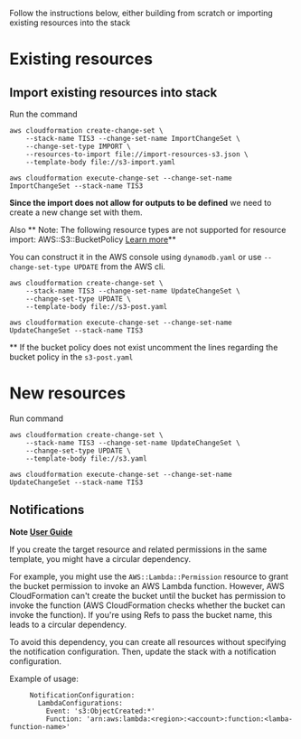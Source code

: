 Follow the instructions below, either building from scratch or importing existing resources into the stack

# Existing resources

## Import existing resources into stack

Run the command

```
aws cloudformation create-change-set \
    --stack-name TIS3 --change-set-name ImportChangeSet \
    --change-set-type IMPORT \
    --resources-to-import file://import-resources-s3.json \
    --template-body file://s3-import.yaml

aws cloudformation execute-change-set --change-set-name ImportChangeSet --stack-name TIS3

```

**Since the import does not allow for outputs to be defined** we need to create a new change set with them.

Also ** Note: The following resource types are not supported for resource import: AWS::S3::BucketPolicy [Learn more](https://docs.aws.amazon.com/AWSCloudFormation/latest/UserGuide/resource-import-supported-resources.html?icmpid=docs_cfn_console)**

You can construct it in the AWS console using ```dynamodb.yaml``` or use ```--change-set-type UPDATE``` from the AWS cli.

```
aws cloudformation create-change-set \
    --stack-name TIS3 --change-set-name UpdateChangeSet \
    --change-set-type UPDATE \
    --template-body file://s3-post.yaml

aws cloudformation execute-change-set --change-set-name UpdateChangeSet --stack-name TIS3

```

** If the bucket policy does not exist uncomment the lines regarding the bucket policy in the ```s3-post.yaml```

# New resources

Run command

```
aws cloudformation create-change-set \
    --stack-name TIS3 --change-set-name UpdateChangeSet \
    --change-set-type UPDATE \
    --template-body file://s3.yaml

aws cloudformation execute-change-set --change-set-name UpdateChangeSet --stack-name TIS3

```

## Notifications



**Note [User Guide](https://docs.aws.amazon.com/AWSCloudFormation/latest/UserGuide/aws-properties-s3-bucket-notificationconfig.html)**

If you create the target resource and related permissions in the same template, you might have a circular dependency.

For example, you might use the ```AWS::Lambda::Permission``` resource to grant the bucket permission to invoke an AWS Lambda function. However, AWS CloudFormation can't create the bucket until the bucket has permission to invoke the function (AWS CloudFormation checks whether the bucket can invoke the function). If you're using Refs to pass the bucket name, this leads to a circular dependency.

To avoid this dependency, you can create all resources without specifying the notification configuration. Then, update the stack with a notification configuration.

Example of usage:

```
     NotificationConfiguration:
       LambdaConfigurations:
         Event: 's3:ObjectCreated:*'
         Function: 'arn:aws:lambda:<region>:<account>:function:<lamba-function-name>'
```


